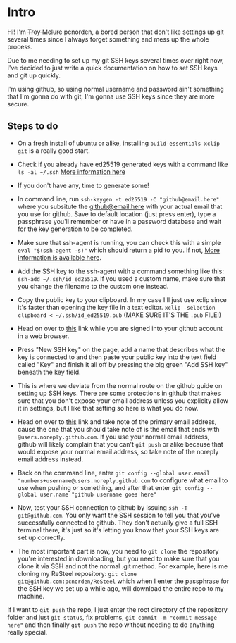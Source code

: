 # Intro
Hi! I'm ~~Troy Mclure~~ pcnorden, a bored person that don't like settings up git several times since I always forget something and mess up the whole process.

Due to me needing to set up my git SSH keys several times over right now, I've decided to just write a quick documentation on how to set SSH keys and git up quickly.

I'm using github, so using normal username and password ain't something that I'm gonna do with git, I'm gonna use SSH keys since they are more secure.

## Steps to do

* On a fresh install of ubuntu or alike, installing `build-essentials xclip git` is a really good start.

* Check if you already have ed25519 generated keys with a command like `ls -al ~/.ssh` [More information here](https://docs.github.com/en/github/authenticating-to-github/connecting-to-github-with-ssh/checking-for-existing-ssh-keys)

* If you don't have any, time to generate some!

* In command line, run `ssh-keygen -t ed25519 -C "github@email.here"` where you subsitute the github@email.here with your actual email that you use for github. Save to default location (just press enter), type a passphrase you'll remember or have in a password database and wait for the key generation to be completed.

* Make sure that ssh-agent is running, you can check this with a simple `eval "$(ssh-agent -s)"` which should return a pid to you. If not, [More information is available here](https://docs.github.com/en/github/authenticating-to-github/connecting-to-github-with-ssh/generating-a-new-ssh-key-and-adding-it-to-the-ssh-agent).

* Add the SSH key to the ssh-agent with a command something like this: `ssh-add ~/.ssh/id_ed25519`. If you used a custom name, make sure that you change the filename to the custom one instead.

* Copy the public key to your clipboard. In my case I'll just use xclip since it's faster than opening the key file in a text editor. `xclip -selection clipboard < ~/.ssh/id_ed25519.pub` (MAKE SURE IT'S THE `.pub` FILE!)

* Head on over to [this](https://github.com/settings/keys) link while you are signed into your github account in a web browser.

* Press "New SSH key" on the page, add a name that describes what the key is connected to and then paste your public key into the text field called "Key" and finish it all off by pressing the big green "Add SSH key" beneath the key field.

* This is where we deviate from the normal route on the github guide on setting up SSH keys. There are some protections in github that makes sure that you don't expose your email address unless you explicity allow it in settings, but I like that setting so here is what you do now.

* Head on over to [this](https://github.com/settings/emails) link and take note of the primary email address, cause the one that you should take note of is the email that ends with `@users.noreply.github.com`. If you use your normal email address, github will likely complain that you can't `git push` or alike because that would expose your normal email address, so take note of the noreply email address instead.

* Back on the command line, enter `git config --global user.email "numbers+username@users.noreply.github.com` to configure what email to use when pushing or something, and after that enter `git config --global user.name "github username goes here"`

* Now, test your SSH connection to github by issuing `ssh -T git@github.com`. You only want the SSH session to tell you that you've successfully connected to github. They don't actually give a full SSH terminal there, it's just so it's letting you know that your SSH keys are set up correctly.

* The most important part is now, you need to `git clone` the repository you're interested in downloading, but you need to make sure that you clone it via SSH and not the normal .git method. For example, here is me cloning my ReSteel repository: `git clone git@github.com:pcnorden/ReSteel` which when I enter the passphrase for the SSH key we set up a while ago, will download the entire repo to my machine.

If I want to `git push` the repo, I just enter the root directory of the repository folder and just `git status`, fix problems, `git commit -m "commit message here"` and then finally `git push` the repo without needing to do anything really special.
